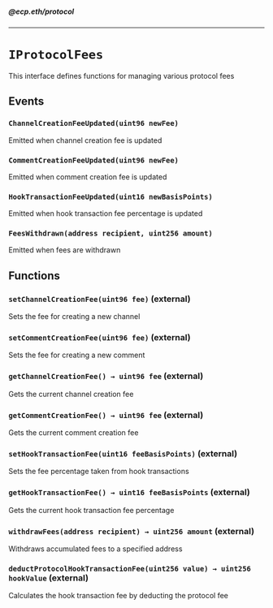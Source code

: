 ##### @ecp.eth/protocol

---

# `IProtocolFees`

This interface defines functions for managing various protocol fees

## Events

### `ChannelCreationFeeUpdated(uint96 newFee)`

Emitted when channel creation fee is updated

### `CommentCreationFeeUpdated(uint96 newFee)`

Emitted when comment creation fee is updated

### `HookTransactionFeeUpdated(uint16 newBasisPoints)`

Emitted when hook transaction fee percentage is updated

### `FeesWithdrawn(address recipient, uint256 amount)`

Emitted when fees are withdrawn

## Functions

### `setChannelCreationFee(uint96 fee)` (external)

Sets the fee for creating a new channel

### `setCommentCreationFee(uint96 fee)` (external)

Sets the fee for creating a new comment

### `getChannelCreationFee() → uint96 fee` (external)

Gets the current channel creation fee

### `getCommentCreationFee() → uint96 fee` (external)

Gets the current comment creation fee

### `setHookTransactionFee(uint16 feeBasisPoints)` (external)

Sets the fee percentage taken from hook transactions

### `getHookTransactionFee() → uint16 feeBasisPoints` (external)

Gets the current hook transaction fee percentage

### `withdrawFees(address recipient) → uint256 amount` (external)

Withdraws accumulated fees to a specified address

### `deductProtocolHookTransactionFee(uint256 value) → uint256 hookValue` (external)

Calculates the hook transaction fee by deducting the protocol fee
